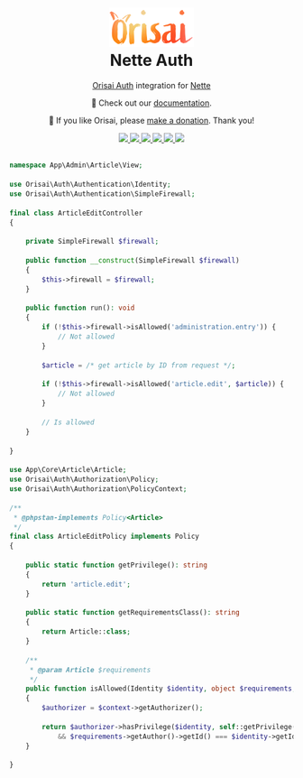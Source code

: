 <h1 align="center">
	<img src="https://github.com/orisai/.github/blob/main/images/repo_title.png?raw=true" alt="Orisai"/>
	<br/>
	Nette Auth
</h1>

<p align="center">
	<a href="https://github.com/orisai/auth">Orisai Auth</a> integration for <a href="https://nette.org">Nette</a>
</p>

<p align="center">
	📄 Check out our <a href="docs/README.md">documentation</a>.
</p>

<p align="center">
	💸 If you like Orisai, please <a href="https://orisai.dev/sponsor">make a donation</a>. Thank you!
</p>

<p align="center">
	<a href="https://github.com/orisai/nette-auth/actions?query=workflow%3Aci">
		<img src="https://github.com/orisai/nette-auth/workflows/ci/badge.svg">
	</a>
	<a href="https://coveralls.io/r/orisai/nette-auth">
		<img src="https://badgen.net/coveralls/c/github/orisai/nette-auth/v1.x?cache=300">
	</a>
	<a href="https://dashboard.stryker-mutator.io/reports/github.com/orisai/nette-auth/v1.x">
		<img src="https://badge.stryker-mutator.io/github.com/orisai/nette-auth/v1.x">
	</a>
	<a href="https://packagist.org/packages/orisai/nette-auth">
		<img src="https://badgen.net/packagist/dt/orisai/nette-auth?cache=3600">
	</a>
	<a href="https://packagist.org/packages/orisai/nette-auth">
		<img src="https://badgen.net/packagist/v/orisai/nette-auth?cache=3600">
	</a>
	<a href="https://choosealicense.com/licenses/mpl-2.0/">
		<img src="https://badgen.net/badge/license/MPL-2.0/blue?cache=3600">
	</a>
<p>

##

```php
namespace App\Admin\Article\View;

use Orisai\Auth\Authentication\Identity;
use Orisai\Auth\Authentication\SimpleFirewall;

final class ArticleEditController
{

	private SimpleFirewall $firewall;

	public function __construct(SimpleFirewall $firewall)
	{
		$this->firewall = $firewall;
	}

	public function run(): void
	{
		if (!$this->firewall->isAllowed('administration.entry')) {
			// Not allowed
		}

		$article = /* get article by ID from request */;

		if (!$this->firewall->isAllowed('article.edit', $article)) {
			// Not allowed
		}

		// Is allowed
	}

}

use App\Core\Article\Article;
use Orisai\Auth\Authorization\Policy;
use Orisai\Auth\Authorization\PolicyContext;

/**
 * @phpstan-implements Policy<Article>
 */
final class ArticleEditPolicy implements Policy
{

	public static function getPrivilege(): string
	{
		return 'article.edit';
	}

	public static function getRequirementsClass(): string
	{
		return Article::class;
	}

	/**
	 * @param Article $requirements
	 */
	public function isAllowed(Identity $identity, object $requirements, PolicyContext $context): bool
	{
		$authorizer = $context->getAuthorizer();

		return $authorizer->hasPrivilege($identity, self::getPrivilege())
			&& $requirements->getAuthor()->getId() === $identity->getId();
	}

}
```
